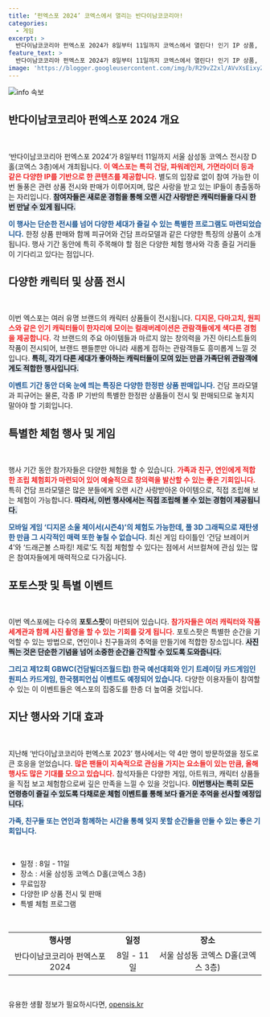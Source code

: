 ```yaml
---
title: ‘펀엑스포 2024’ 코엑스에서 열리는 반다이남코코리아!
categories:
  - 게임
excerpt: >
  반다이남코코리아 펀엑스포 2024가 8일부터 11일까지 코엑스에서 열린다! 인기 IP 상품, 한정 판매, 다양한 체험 이벤트로 가득한 이 특별한 축제에 가족과 친구와 함께 참여해 보세요!📸✨
feature_text: >
  반다이남코코리아 펀엑스포 2024가 8일부터 11일까지 코엑스에서 열린다! 인기 IP 상품, 한정 판매, 다양한 체험 이벤트로 가득한 이 특별한 축제에 가족과 친구와 함께 참여해 보세요!📸✨
image: 'https://blogger.googleusercontent.com/img/b/R29vZ2xl/AVvXsEixyZcFfHzMRdzZMjFBmAUKJYCLCGyLL1o632UiGVXcaFdKo_bkvkuCioo0uUKlGfBVcT3P84aROyZIXSBEx3Aw5nCQ3pTgDom1WDC4m8eifvWiAmWEEVb4x6G_l8C0QH225ldMjyaFvpxGEBGNO37VmDTDMHGhJPq73UglMfDca1-0aw/s1600/blogspot.png'
---
```


<p><img src="https://blogger.googleusercontent.com/img/b/R29vZ2xl/AVvXsEixyZcFfHzMRdzZMjFBmAUKJYCLCGyLL1o632UiGVXcaFdKo_bkvkuCioo0uUKlGfBVcT3P84aROyZIXSBEx3Aw5nCQ3pTgDom1WDC4m8eifvWiAmWEEVb4x6G_l8C0QH225ldMjyaFvpxGEBGNO37VmDTDMHGhJPq73UglMfDca1-0aw/s1600/blogspot.png" alt="info 속보" /></p>

<h2 data-ke-size="size26">반다이남코코리아 펀엑스포 2024 개요</h2>

<p data-ke-size="size16">&nbsp;</p>

<p>‘반다이남코코리아 펀엑스포 2024’가 8일부터 11일까지 서울 삼성동 코엑스 전시장 D홀(코엑스 3층)에서 개최됩니다. <b><span style="color: #ee2323;">이 엑스포는 특히 건담, 파워레인저, 가면라이더 등과 같은 다양한 IP를 기반으로 한 콘텐츠를 제공합니다.</span></b> 별도의 입장료 없이 참여 가능한 이번 돌풍은 관련 상품 전시와 판매가 이루어지며, 많은 사랑을 받고 있는 IP들이 총출동하는 자리입니다. <b><span style="background-color: #21538527;">참여자들은 새로운 경험을 통해 오랜 시간 사랑받은 캐릭터들을 다시 한번 만날 수 있게 됩니다.</span></b></p>

<p><b><span style="color: #1a5490;">이 행사는 단순한 전시를 넘어 다양한 세대가 즐길 수 있는 특별한 프로그램도 마련되었습니다.</span></b> 한정 상품 판매와 함께 피규어와 건담 프라모델과 같은 다양한 특징의 상품이 소개됩니다. 행사 기간 동안에 특히 주목해야 할 점은 다양한 체험 행사와 각종 즐길 거리들이 기다리고 있다는 점입니다. </p>

<h2 data-ke-size="size26">다양한 캐릭터 및 상품 전시</h2>

<p data-ke-size="size16">&nbsp;</p>

<p>이번 엑스포는 여러 유명 브랜드의 캐릭터 상품들이 전시됩니다. <b><span style="color: #ee2323;">디지몬, 다마고치, 원피스와 같은 인기 캐릭터들이 한자리에 모이는 컬래버레이션은 관람객들에게 색다른 경험을 제공합니다.</span></b> 각 브랜드의 주요 아이템들과 마르지 않는 창의력을 가진 아티스트들의 작품이 전시되어, 브랜드 팬들뿐만 아니라 새롭게 접하는 관람객들도 흥미롭게 느낄 것입니다. <b><span style="background-color: #21538527;">특히, 각기 다른 세대가 좋아하는 캐릭터들이 모여 있는 만큼 가족단위 관람객에게도 적합한 행사입니다.</span></b> </p>

<p><b><span style="color: #1a5490;">이벤트 기간 동안 더욱 눈에 띄는 특징은 다양한 한정판 상품 판매입니다.</span></b> 건담 프라모델과 피규어는 물론, 각종 IP 기반의 특별한 한정판 상품들이 전시 및 판매되므로 놓치지 말아야 할 기회입니다. </p>

<h2 data-ke-size="size26">특별한 체험 행사 및 게임</h2>

<p data-ke-size="size16">&nbsp;</p>

<p>행사 기간 동안 참가자들은 다양한 체험을 할 수 있습니다. <b><span style="color: #ee2323;">가족과 친구, 연인에게 적합한 조립 체험회가 마련되어 있어 예술적으로 창의력을 발산할 수 있는 좋은 기회입니다.</span></b> 특히 건담 프라모델은 많은 분들에게 오랜 시간 사랑받아온 아이템으로, 직접 조립해 보는 체험이 가능합니다. <b><span style="background-color: #21538527;">따라서, 이번 행사에서는 직접 조립해 볼 수 있는 경험이 제공됩니다.</span></b> </p>

<p><b><span style="color: #1a5490;">모바일 게임 ‘디지몬 소울 체이서(시즌4)’의 체험도 가능한데, 풀 3D 그래픽으로 재탄생한 만큼 그 시각적인 매력 또한 놓칠 수 없습니다.</span></b> 최신 게임 타이틀인 ‘건담 브레이커4’와 ‘드래곤볼 스파킹! 제로’도 직접 체험할 수 있다는 점에서 서브컬쳐에 관심 있는 많은 참여자들에게 매력적으로 다가옵니다.</p>

<h2 data-ke-size="size26">포토스팟 및 특별 이벤트</h2>

<p data-ke-size="size16">&nbsp;</p>

<p>이번 엑스포에는 다수의 <b>포토스팟</b>이 마련되어 있습니다. <b><span style="color: #ee2323;">참가자들은 여러 캐릭터와 작품 세계관과 함께 사진 촬영을 할 수 있는 기회를 갖게 됩니다.</span></b> 포토스팟은 특별한 순간을 기억할 수 있는 방법으로, 연인이나 친구들과의 추억을 만들기에 적합한 장소입니다. <b><span style="background-color: #21538527;">사진 찍는 것은 단순한 기념을 넘어 소중한 순간을 간직할 수 있도록 도와줍니다.</span></b></p>

<p><b><span style="color: #1a5490;">그리고 제12회 GBWC(건담빌더즈월드컵) 한국 예선대회와 인기 트레이딩 카드게임인 원피스 카드게임, 한국챔피언십 이벤트도 예정되어 있습니다.</span></b> 다양한 이용자들이 참여할 수 있는 이 이벤트들은 엑스포의 집중도를 한층 더 높여줄 것입니다. </p>

<h2 data-ke-size="size26">지난 행사와 기대 효과</h2>

<p data-ke-size="size16">&nbsp;</p>

<p>지난해 ‘반다이남코코리아 펀엑스포 2023’ 행사에서는 약 4만 명이 방문하였을 정도로 큰 호응을 얻었습니다. <b><span style="color: #ee2323;">많은 팬들이 지속적으로 관심을 가지는 요소들이 있는 만큼, 올해 행사도 많은 기대를 모으고 있습니다.</span></b> 참석자들은 다양한 게임, 아트워크, 캐릭터 상품들을 직접 보고 체험함으로써 깊은 만족을 느낄 수 있을 것입니다. <b><span style="background-color: #21538527;">이번행사는 특히 모든 연령층이 즐길 수 있도록 다채로운 체험 이벤트를 통해 보다 즐거운 추억을 선사할 예정입니다.</span></b> </p>

<p><b><span style="color: #1a5490;">가족, 친구들 또는 연인과 함께하는 시간을 통해 잊지 못할 순간들을 만들 수 있는 좋은 기회입니다.</span></b> </p>

<p data-ke-size="size16">&nbsp;</p>

<ul>
    <li>일정 : 8일 - 11일</li>
    <li>장소 : 서울 삼성동 코엑스 D홀(코엑스 3층)</li>
    <li>무료입장</li>
    <li>다양한 IP 상품 전시 및 판매</li>
    <li>특별 체험 프로그램</li>
</ul>

<p data-ke-size="size16">&nbsp;</p>

<table style="width: 100%;">
    <tr>
        <td style="text-align: center; height: 17px;"><b>행사명</b></td>
        <td style="text-align: center; height: 17px;"><b>일정</b></td>
        <td style="text-align: center; height: 17px;"><b>장소</b></td>
    </tr>
    <tr>
        <td style="text-align: center; height: 17px;">반다이남코코리아 펀엑스포 2024</td>
        <td style="text-align: center; height: 17px;">8일 - 11일</td>
        <td style="text-align: center; height: 17px;">서울 삼성동 코엑스 D홀(코엑스 3층)</td>
    </tr>
</table>

<p data-ke-size="size16">&nbsp;</p>
유용한 생활 정보가 필요하시다면, <a href="https://opensis.kr" rel="dofollow">opensis.kr</a>


